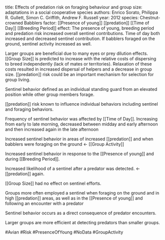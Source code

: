 title: Effects of predation risk on foraging behaviour and group size: adaptations in a social cooperative species
authors: Enrico Sorato, Philippa R. Gullett, Simon C. Griffith, Andrew F. Russell
year: 2012
species: Chestnut-crowned Babblers
factor: [[Presence of young]] [[predation]] [[Time of Day]] [[Breeding Period]]
effect: The presence of young, breeding period and predation risk increased overall sentinel contributions. Time of day both increased and decreased sentinel contribution. If babblers foraged on the ground, sentinel activity increased as well.

Larger groups are beneficial due to many eyes or prey dilution effects. 
[[Group Size]] is predicted to increase with the relative costs of dispersing to breed independently (lack of mates or territories).
Relaxation of these costs resulted in increased dispersal of helpers and a decrease in group size.
[[predation]] risk could be an important mechanism for selection for group living.

Sentinel behavior defined as an individual standing guard from an elevated position while other group members forage.

[[predation]] risk known to influence individual behaviors including sentinel and foraging behaviors.

Frequency of sentinel behavior was affected by [[Time of Day]]. Increasing from early to late morning, decreased between midday and early afternoon and then increased again in the late afternoon

Increased sentinel behavior in areas of increased [[predation]] and when babblers were foraging on the ground <- [[Group Activity]]

Increased sentinel behavior in response to the [[Presence of young]] and during [[Breeding Period]].

Increased likelihood of a sentinel after a predator was detected. <- [[predation]] again.

[[Group Size]] had no effect on sentinel efforts.

Groups more often employed a sentinel when foraging on the ground and in high [[predation]] areas, as well as  in the [[Presence of young]] and following an encounter with a predator

Sentinel behavior occurs as a direct consequence of predator encounters.

Larger groups are more efficient at detecting predators than smaller groups.

#Avian #Risk #PresenceOfYoung #NoData #GroupActivity 